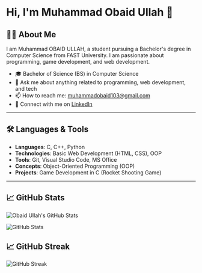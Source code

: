 # Hi, I'm Muhammad Obaid Ullah 👋

## 👨‍🎓 About Me
I am Muhammad OBAID ULLAH, a student pursuing a Bachelor's degree in Computer Science from FAST University. I am passionate about programming, game development, and web development.

- 🎓 Bachelor of Science (BS) in Computer Science
- 💬 Ask me about anything related to programming, web development, and tech
- 📫 How to reach me: muhammadobaid103@gmail.com
- 🔗 Connect with me on [LinkedIn](https://www.linkedin.com/in/muhammad-obaid-ullah-29b6b0323/)

---

## 🛠️ Languages & Tools

- **Languages**: C, C++, Python
- **Technologies**: Basic Web Development (HTML, CSS), OOP
- **Tools**: Git, Visual Studio Code, MS Office
- **Concepts**: Object-Oriented Programming (OOP)
- **Projects**: Game Development in C (Rocket Shooting Game)

---

## 📈 GitHub Stats

![Obaid Ullah's GitHub Stats](https://github-readme-stats.vercel.app/api?username=Obaid03&show_icons=true&hide_title=true&count_private=true&hide=prs)

![GitHub Stats](https://github-readme-stats.vercel.app/api?username=Obaid03&show_icons=true&hide_title=true&count_private=true&hide=prs&theme=radical)


## 📈 GitHub Streak

![GitHub Streak](https://github-readme-streak-stats.herokuapp.com/?user=Obaid03&theme=radical)



